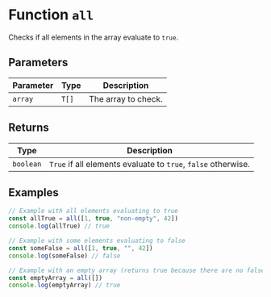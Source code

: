 # Function `all`

Checks if all elements in the array evaluate to `true`.

## Parameters

| Parameter | Type  | Description         |
| --------- | ----- | ------------------- |
| `array`   | `T[]` | The array to check. |

## Returns

| Type      | Description                                                   |
| --------- | ------------------------------------------------------------- |
| `boolean` | `True` if all elements evaluate to `true`, `false` otherwise. |

## Examples

```typescript
// Example with all elements evaluating to true
const allTrue = all([1, true, "non-empty", 42])
console.log(allTrue) // true

// Example with some elements evaluating to false
const someFalse = all([1, true, "", 42])
console.log(someFalse) // false

// Example with an empty array (returns true because there are no false elements)
const emptyArray = all([])
console.log(emptyArray) // true
```
